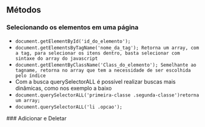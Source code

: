 

## Métodos 
### Selecionando os elementos em uma página
<ul>
<li><code>document.getElementById('id_do_elemento');</code></li>
<li><code>document.getElementsByTagName('nome_da_tag'); Retorna um array, com a tag, para selecionar os itens dentro, basta selecionar com sintaxe do array do javascript</code></li>
<li><code>document.getElementByClassName('Class_do_elemento'); Semelhante ao tagname, retorna no array que tem a necessidade de ser escolhida pelo índice</code></li>
<li>Com a busca querySelectorALL é possível realizar buscas mais dinâmicas, como nos exemplo a baixo </li>
<li><code>document.querySelectorALL('primeira-classe .segunda-classe')retorna um array;</code></li>
<li><code>document.querySelectorALL('li .opcao');</code></li>

</ul>
### Adicionar e Deletar
<ul>

</ul>